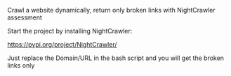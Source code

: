 Crawl a website dynamically, return only broken links with NightCrawler assessment

Start the project by installing NightCrawler:

https://pypi.org/project/NightCrawler/

Just replace the Domain/URL in the bash script and you will get the broken links only
